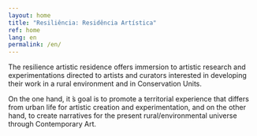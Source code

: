 ```yaml
---
layout: home
title: "Resiliência: Residência Artística"
ref: home
lang: en
permalink: /en/
---
```


The resilience artistic residence offers immersion to artistic research and experimentations directed to artists and curators interested in developing their work in a rural environment and in Conservation Units.

On the one hand, it ́s goal is to promote a territorial experience that differs from urban life for artistic  creation and experimentation, and on the other hand, to create narratives for the present rural/environmental universe through Contemporary Art.
